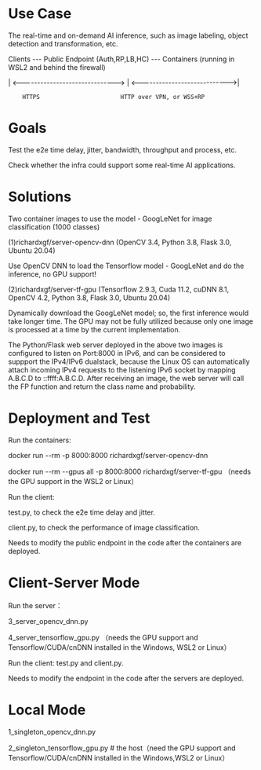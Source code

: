 # Use Case 

The real-time and on-demand AI inference, such as image labeling, object detection and transformation, etc. 

Clients --- Public Endpoint (Auth,RP,LB,HC) --- Containers (running in WSL2 and behind the firewall)
                               
| <------------------------------> | <---------------------------->|
  
        HTTPS                       HTTP over VPN, or WSS+RP

# Goals

Test the e2e time delay, jitter, bandwidth, throughput and process, etc.

Check whether the infra could support some real-time AI applications. 

# Solutions

Two container images to use the model - GoogLeNet for image classification (1000 classes)

(1)richardxgf/server-opencv-dnn (OpenCV 3.4, Python 3.8, Flask 3.0, Ubuntu 20.04)

Use OpenCV DNN to load the Tensorflow model - GoogLeNet and do the inference, no GPU support!

(2)richardxgf/server-tf-gpu (Tensorflow 2.9.3, Cuda 11.2, cuDNN 8.1, OpenCV 4.2, Python 3.8, Flask 3.0, Ubuntu 20.04)

Dynamically download the GoogLeNet model; so, the first inference would take longer time. The GPU may not be fully utilized because only one image is processed at a time by the current implementation.

The Python/Flask web server deployed in the above two images is configured to listen on Port:8000 in IPv6, and can be considered to suppport the IPv4/IPv6 dualstack, because the Linux OS can automatically attach incoming IPv4 requests to the listening IPv6 socket by mapping A.B.C.D to ::ffff:A.B.C.D. After receiving an image, the web server will call the FP function and return the class name and probability. 

# Deployment and Test 

Run the containers:

docker run --rm -p 8000:8000 richardxgf/server-opencv-dnn

docker run --rm --gpus all -p 8000:8000 richardxgf/server-tf-gpu （needs the GPU support in the WSL2 or Linux）



Run the client:

test.py, to check the e2e time delay and jitter.

client.py, to check the performance of image classification. 

Needs to modify the public endpoint in the code after the containers are deployed.

# Client-Server Mode 

Run the server：

3_server_opencv_dnn.py 

4_server_tensorflow_gpu.py （needs the GPU support and Tensorflow/CUDA/cnDNN installed in the Windows, WSL2 or Linux）

Run the client: test.py and client.py.

Needs to modify the endpoint in the code after the servers are deployed.

# Local Mode 

1_singleton_opencv_dnn.py 

2_singleton_tensorflow_gpu.py # the host（need the GPU support and Tensorflow/CUDA/cnDNN installed in the Windows,WSL2 or Linux）

